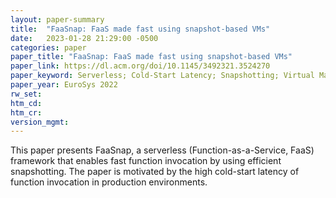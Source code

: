 ```yaml
---
layout: paper-summary
title:  "FaaSnap: FaaS made fast using snapshot-based VMs"
date:   2023-01-28 21:29:00 -0500
categories: paper
paper_title: "FaaSnap: FaaS made fast using snapshot-based VMs"
paper_link: https://dl.acm.org/doi/10.1145/3492321.3524270
paper_keyword: Serverless; Cold-Start Latency; Snapshotting; Virtual Machine; Firecracker
paper_year: EuroSys 2022
rw_set:
htm_cd:
htm_cr:
version_mgmt:
---
```


This paper presents FaaSnap, a serverless (Function-as-a-Service, FaaS) framework that enables fast function invocation
by using efficient snapshotting. The paper is motivated by the high cold-start latency of function invocation in
production environments. 
